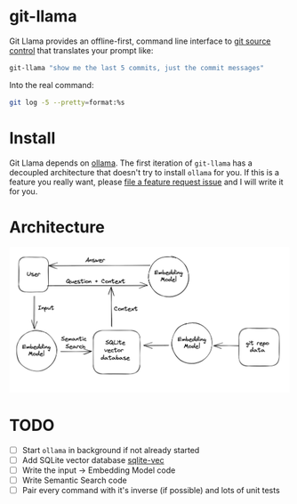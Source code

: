 # git-llama

Git Llama provides an offline-first, command line interface to [git source control](https://git-scm.com/) that translates your prompt like:

```sh
git-llama "show me the last 5 commits, just the commit messages"
```

Into the real command:
```sh
git log -5 --pretty=format:%s
```

# Install
Git Llama depends on [ollama](https://github.com/ollama/ollama).
The first iteration of `git-llama` has a decoupled architecture
that doesn't try to install `ollama` for you. If this is a feature
you really want, please
[file a feature request issue](https://github.com/tlehman/git-llama/issues)
and I will write it for you.

# Architecture
![git llama architecture](./architecture.png)

# TODO
- [ ] Start `ollama` in background if not already started
- [ ] Add SQLite vector database [sqlite-vec](https://github.com/asg017/sqlite-vec)
- [ ] Write the input -> Embedding Model code
- [ ] Write Semantic Search code
- [ ] Pair every command with it's inverse (if possible) and lots of unit tests
